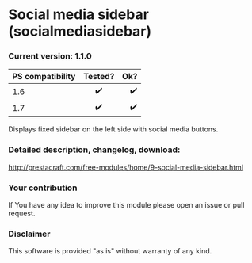 # Social media sidebar (socialmediasidebar)

### Current version: 1.1.0

| PS compatibility       | Tested?            |    Ok?                |
| ---------------------- |:------------------:| ---------------------:|
| 1.6                    | :heavy_check_mark: |    :heavy_check_mark: |
| 1.7                    | :heavy_check_mark: |    :heavy_check_mark: |

Displays fixed sidebar on the left side with social media buttons.

### Detailed description, changelog, download:
http://prestacraft.com/free-modules/home/9-social-media-sidebar.html

### Your contribution
If You have any idea to improve this module please open an issue or pull request.

### Disclaimer
This software is provided "as is" without warranty of any kind.
